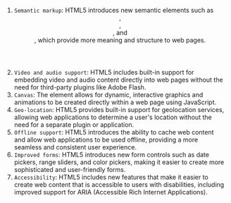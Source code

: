 1. `Semantic markup`: HTML5 introduces new semantic elements such as <header>, <footer>, <nav>, and <article>, which provide more meaning and structure to web pages.
2. `Video and audio support`: HTML5 includes built-in support for embedding video and audio content directly into web pages without the need for third-party plugins like Adobe Flash.
3. `Canvas`: The <canvas> element allows for dynamic, interactive graphics and animations to be created directly within a web page using JavaScript.
4. `Geo-location`: HTML5 provides built-in support for geolocation services, allowing web applications to determine a user's location without the need for a separate plugin or application.
5. `Offline support`: HTML5 introduces the ability to cache web content and allow web applications to be used offline, providing a more seamless and consistent user experience.
6. `Improved forms`: HTML5 introduces new form controls such as date pickers, range sliders, and color pickers, making it easier to create more sophisticated and user-friendly forms.
7. `Accessibility`: HTML5 includes new features that make it easier to create web content that is accessible to users with disabilities, including improved support for ARIA (Accessible Rich Internet Applications).

